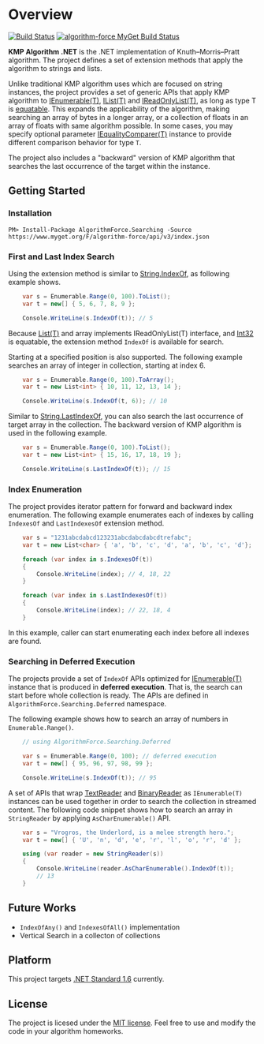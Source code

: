 # Overview

[![Build Status](https://travis-ci.org/rvhuang/kmp-algorithm.svg?branch=master)](https://travis-ci.org/rvhuang/kmp-algorithm) [![algorithm-force MyGet Build Status](https://www.myget.org/BuildSource/Badge/algorithm-force?identifier=dae1708a-833c-4128-aaa9-0811c1fe33c6)](https://www.myget.org/feed/algorithm-force/package/nuget/AlgorithmForce.Searching)

**KMP Algorithm .NET** is the .NET implementation of Knuth–Morris–Pratt algorithm. The project defines a set of extension methods that apply the algorithm to strings and lists.

Unlike traditional KMP algorithm uses which are focused on string instances, the project provides a set of generic APIs that apply KMP algorithm to [IEnumerable(T)](https://docs.microsoft.com/en-us/dotnet/api/system.collections.generic.ienumerable-1), [IList(T)](https://docs.microsoft.com/en-us/dotnet/core/api/system.collections.generic.ilist-1) and [IReadOnlyList(T)](https://docs.microsoft.com/en-us/dotnet/core/api/system.collections.generic.ireadonlylist-1), as long as type T is [equatable](https://docs.microsoft.com/en-us/dotnet/core/api/system.iequatable-1). This expands the applicability of the algorithm, making searching an array of bytes in a longer array, or a collection of floats in an array of floats with same algorithm possible. In some cases, you may specify optional parameter [IEqualityComparer(T)](https://docs.microsoft.com/en-us/dotnet/core/api/system.collections.generic.iequalitycomparer-1) instance to provide different comparison behavior for type `T`.

The project also includes a "backward" version of KMP algorithm that searches the last occurrence of the target within the instance. 

## Getting Started

### Installation

    PM> Install-Package AlgorithmForce.Searching -Source https://www.myget.org/F/algorithm-force/api/v3/index.json

### First and Last Index Search

Using the extension method is similar to [String.IndexOf](https://docs.microsoft.com/en-us/dotnet/core/api/system.string#System_String_IndexOf_System_String_), as following example shows.

```cs
    var s = Enumerable.Range(0, 100).ToList();
    var t = new[] { 5, 6, 7, 8, 9 };

    Console.WriteLine(s.IndexOf(t)); // 5
```

Because [List(T)](https://docs.microsoft.com/en-us/dotnet/core/api/system.collections.generic.list-1) and array implements IReadOnlyList(T) interface, and [Int32](https://docs.microsoft.com/en-us/dotnet/core/api/system.int32) is equatable, the extension method ```IndexOf``` is available for search.

Starting at a specified position is also supported. The following example searches an array of integer in collection, starting at index 6.

```cs
    var s = Enumerable.Range(0, 100).ToArray();
    var t = new List<int> { 10, 11, 12, 13, 14 };

    Console.WriteLine(s.IndexOf(t, 6)); // 10
```

Similar to [String.LastIndexOf](https://docs.microsoft.com/en-us/dotnet/core/api/system.string#System_String_LastIndexOf_System_String_), you can also search the last occurrence of target array in the collection. 
The backward version of KMP algorithm is used in the following example.

```cs
    var s = Enumerable.Range(0, 100).ToList();
    var t = new List<int> { 15, 16, 17, 18, 19 };

    Console.WriteLine(s.LastIndexOf(t)); // 15
``` 

### Index Enumeration

The project provides iterator pattern for forward and backward index enumeration. The following example enumerates each of indexes by calling ```IndexesOf``` and ```LastIndexesOf``` extension method.

```cs
    var s = "1231abcdabcd123231abcdabcdabcdtrefabc";
    var t = new List<char> { 'a', 'b', 'c', 'd', 'a', 'b', 'c', 'd'};

    foreach (var index in s.IndexesOf(t))
    {
        Console.WriteLine(index); // 4, 18, 22
    }

    foreach (var index in s.LastIndexesOf(t))
    {
        Console.WriteLine(index); // 22, 18, 4
    }
```

In this example, caller can start enumerating each index before all indexes are found.

### Searching in Deferred Execution

The projects provide a set of `IndexOf` APIs optimized for [IEnumerable(T)](https://docs.microsoft.com/en-us/dotnet/api/system.collections.generic.ienumerable-1) instance that is produced in **deferred execution**. That is, the search can start before whole collection is ready. The APIs are defined in `AlgorithmForce.Searching.Deferred` namespace.

The following example shows how to search an array of numbers in `Enumerable.Range()`.

```cs
    // using AlgorithmForce.Searching.Deferred

    var s = Enumerable.Range(0, 100); // deferred execution 
    var t = new[] { 95, 96, 97, 98, 99 };

    Console.WriteLine(s.IndexOf(t)); // 95
```

A set of APIs that wrap [TextReader](https://docs.microsoft.com/en-us/dotnet/api/system.io.textreader) and [BinaryReader](https://docs.microsoft.com/en-us/dotnet/api/system.io.binaryreader) as `IEnumerable(T)` instances can be used together in order to search the collection in streamed content. The following code snippet shows how to search an array in `StringReader` by applying `AsCharEnumerable()` API.

```cs
    var s = "Vrogros, the Underlord, is a melee strength hero.";
    var t = new[] { 'U', 'n', 'd', 'e', 'r', 'l', 'o', 'r', 'd' };

    using (var reader = new StringReader(s))
    {
        Console.WriteLine(reader.AsCharEnumerable().IndexOf(t)); 
        // 13
    }
```

## Future Works

* `IndexOfAny()` and `IndexesOfAll()` implementation
* Vertical Search in a collecton of collections

## Platform

This project targets [.NET Standard 1.6](https://github.com/dotnet/standard/blob/master/docs/versions/netstandard1.6.md) currently.

## License

The project is licesed under the [MIT license](LICENSE). Feel free to use and modify the code in your algorithm homeworks. 

